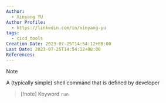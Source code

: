 ```yaml
---
Author:
  - Xinyang YU
Author Profile:
  - https://linkedin.com/in/xinyang-yu
tags:
  - cicd_tools
Creation Date: 2023-07-25T14:54:12+08:00
Last Date: 2023-07-25T14:54:12+08:00
References:
---
```

>[!note]
>A (typically simple) shell command that is defined by developer

>[!note] Keyword
>``run``